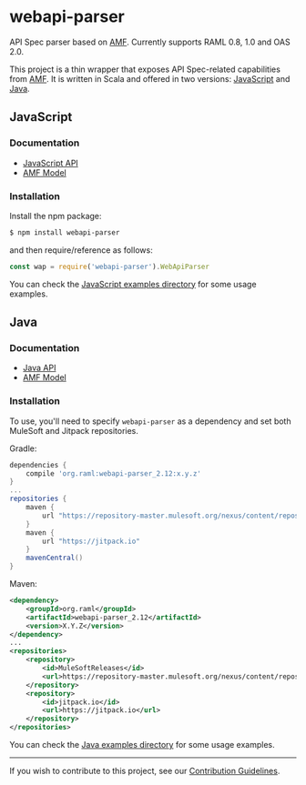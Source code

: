 # webapi-parser
API Spec parser based on [AMF](https://github.com/aml-org/amf). Currently supports RAML 0.8, 1.0 and OAS 2.0. 

This project is a thin wrapper that exposes API Spec-related capabilities from [AMF](https://github.com/aml-org/amf). It is written in Scala and offered in two versions: [JavaScript](#javascript) and [Java](#java).

## JavaScript

### Documentation
* [JavaScript API](https://raml-org.github.io/webapi-parser/js/modules/_webapi_parser_.html)
* [AMF Model](https://raml-org.github.io/webapi-parser/js/classes/_amf_client_js_.model.document.baseunit.html)

### Installation
Install the npm package:

```sh
$ npm install webapi-parser
```

and then require/reference as follows:
```js
const wap = require('webapi-parser').WebApiParser
```

You can check the [JavaScript examples directory](examples/js/) for some usage examples.

## Java

### Documentation
* [Java API](https://raml-org.github.io/webapi-parser/java/index.html)
* [AMF Model](https://raml-org.github.io/webapi-parser/js/classes/_amf_client_js_.model.document.baseunit.html)

### Installation
To use, you'll need to specify `webapi-parser` as a dependency and set both MuleSoft and Jitpack repositories.

Gradle:
```groovy
dependencies {
    compile 'org.raml:webapi-parser_2.12:x.y.z'
}
...
repositories {
    maven {
        url "https://repository-master.mulesoft.org/nexus/content/repositories/releases"
    }
    maven {
        url "https://jitpack.io"
    }
    mavenCentral()
}
```

Maven:
```xml
<dependency>
    <groupId>org.raml</groupId>
    <artifactId>webapi-parser_2.12</artifactId>
    <version>X.Y.Z</version>
</dependency>
...
<repositories>
    <repository>
        <id>MuleSoftReleases</id>
        <url>https://repository-master.mulesoft.org/nexus/content/repositories/releases</url>
    </repository>
    <repository>
        <id>jitpack.io</id>
        <url>https://jitpack.io</url>
    </repository>
</repositories>
```

You can check the [Java examples directory](examples/java/) for some usage examples.

---
If you wish to contribute to this project, see our [Contribution Guidelines](./CONTRIBUTING.md).
